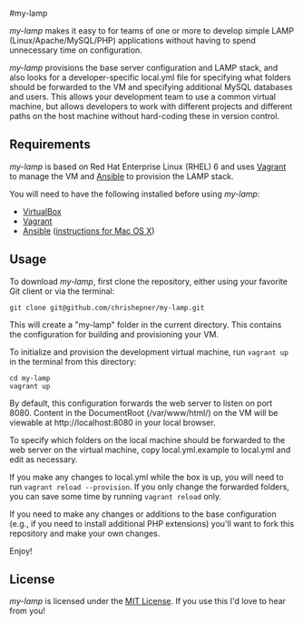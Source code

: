 #my-lamp

*my-lamp* makes it easy to for teams of one or more to develop simple LAMP (Linux/Apache/MySQL/PHP) applications without having to spend unnecessary time on configuration.

*my-lamp* provisions the base server configuration and LAMP stack, and also looks for a developer-specific local.yml file for specifying what folders should be forwarded to the VM and specifying additional MySQL databases and users. This allows your development team to use a common virtual machine, but allows developers to work with different projects and different paths on the host machine without hard-coding these in version control.

## Requirements

*my-lamp* is based on Red Hat Enterprise Linux (RHEL) 6 and uses [Vagrant](http://www.vagrantup.com) to manage the VM and [Ansible](http://www.ansible.com.home) to provision the LAMP stack.

You will need to have the following installed before using *my-lamp*:

* [VirtualBox](https://www.virtualbox.org/wiki/Downloads)
* [Vagrant](http://www.vagrantup.com/downloads.html)
* [Ansible](http://www.ansible.com) ([instructions for Mac OS X](https://devopsu.com/guides/ansible-mac-osx.html))



## Usage

To download *my-lamp*, first clone the repository, either using your favorite Git client or via the terminal:
```
git clone git@github.com/chrishepner/my-lamp.git
```

This will create a "my-lamp" folder in the current directory. This contains the configuration for building and provisioning your VM.

To initialize and provision the development virtual machine, run `vagrant up` in the terminal from this directory:
```
cd my-lamp
vagrant up
```
By default, this configuration forwards the web server to listen on port 8080. Content in the DocumentRoot (/var/www/html/) on the VM will be viewable at http://localhost:8080 in your local browser.

To specify which folders  on the local machine should be forwarded to the web server on the virtual machine, copy local.yml.example to local.yml and edit as necessary.

If you make any changes to local.yml while the box is up, you will need to run `vagrant reload --provision`. If you only change the forwarded folders, you can save some time by running `vagrant reload` only. 

If you need to make any changes or additions to the base configuration (e.g., if you need to install additional PHP extensions) you'll want to fork this repository and make your own changes. 

Enjoy!

## License

*my-lamp* is licensed under the [MIT License](LICENSE). If you use this I'd love to hear from you!
